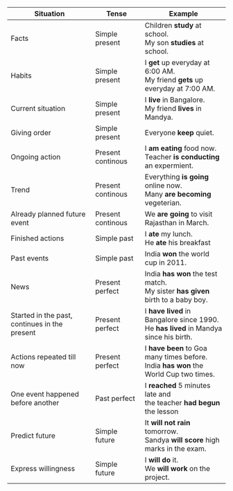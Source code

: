 | Situation | Tense | Example |
|-|-|-|
| Facts| Simple present | Children __study__ at school. <br> My son __studies__ at school. |
| Habits| Simple present | I __get__ up everyday at 6:00 AM. <br> My friend __gets__ up everyday at 7:00 AM. |
| Current situation | Simple present | I __live__ in Bangalore. <br> My friend __lives__ in Mandya. |
| Giving order | Simple present |  Everyone __keep__ quiet.|
| Ongoing action| Present continous | I __am eating__ food now. <br> Teacher __is conducting__ an expermient.|
| Trend | Present continous | Everything __is going__ online now. <br> Many __are becoming__ vegeterian. |
| Already planned future event | Present continous | We __are going__ to visit Rajasthan in March.<br>  |
| Finished actions | Simple past | I __ate__ my lunch. <br> He __ate__ his breakfast |
| Past events | Simple past | India __won__ the world cup in 2011. |
| News | Present perfect | India __has won__ the test match. <br> My sister __has given__ birth to a baby boy.|
| Started in the past, continues in the present |Present perfect| I __have lived__ in Bangalore since 1990. <br> He __has lived__ in Mandya since his birth.|
| Actions repeated till now | Present perfect| I __have been__ to Goa many times before. <br> India __has won__ the World Cup two times. |
| One event happened before another | Past perfect | I __reached__ 5 minutes late and <br> the teacher __had begun__ the lesson |
| Predict future| Simple future | It __will not rain__ tomorrow. <br> Sandya __will score__ high marks in the exam.|
| Express willingness | Simple future | I __will do__ it. <br> We __will work__ on the project.|
